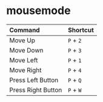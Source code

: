 # mousemode
| Command            | Shortcut  |
| :---               | :---      |
| Move Up            | `P` + `2` |
| Move Down          | `P` + `3` |
| Move Left          | `P` + `1` |
| Move Right         | `P` + `4` |
| Press Left Button  | `P` + `Q` |
| Press Right Button | `P` + `W` |

